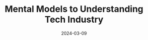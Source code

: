 ---
layout: layouts/list
eleventyExcludeFromCollections: true
eleventyNavigation:
  key: understandtechmentalmodels
  title: Mental Models to Understanding Tech Industry
  parent: area
eleventyComputed:
  collectionKey: understandtechmentalmodels
title: Mental Models to Understanding Tech Industry
date: 2024-03-09
---